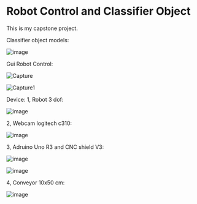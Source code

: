 # Robot Control and Classifier Object
This is my capstone project.


Classifier object models:

![image](https://user-images.githubusercontent.com/97902469/209679725-df54ee93-d944-482a-be9a-666d54c7a921.png)


Gui Robot Control:

![Capture](https://user-images.githubusercontent.com/97902469/212114579-1dd0a007-f1f7-4cb4-b6ef-1ec4fa8ea799.JPG)

![Capture1](https://user-images.githubusercontent.com/97902469/212114638-0f07247d-a392-45c1-bdff-284ae94e650c.JPG)


Device:
1, Robot 3 dof:

![image](https://user-images.githubusercontent.com/97902469/212114841-7a9c0b82-df51-4657-9c0c-3cf977552497.png)

2, Webcam logitech c310:

![image](https://user-images.githubusercontent.com/97902469/212115045-495f6222-1bc8-4dff-be3c-c583836a20a0.png)

3, Adruino Uno R3 and CNC shield V3:

![image](https://user-images.githubusercontent.com/97902469/212115165-64cb503a-8ca1-41ec-8df7-cec0acbc94e2.png)

![image](https://user-images.githubusercontent.com/97902469/212115210-41efa2d2-d9fb-4c71-ae1c-9e352c6b1326.png)

4, Conveyor 10x50 cm:

![image](https://user-images.githubusercontent.com/97902469/212115305-e22563b8-191b-480d-8cff-f920cb76e7f6.png)

